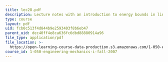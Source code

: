 ```yaml
---
title: lec28.pdf
description: Lecture notes with an introduction to energy bounds in linear elasticity.
type: course
layout: pdf
uid: fcb0c513f4d844b9e2593403f8b6eb47
parent_uid: dec40ff4e8ca636fc6dbd88880914a96
file_type: application/pdf
file_location: >-
  https://open-learning-course-data-production.s3.amazonaws.com/1-050-engineering-mechanics-i-fall-2007/fcb0c513f4d844b9e2593403f8b6eb47_lec28.pdf
course_id: 1-050-engineering-mechanics-i-fall-2007
---
```

